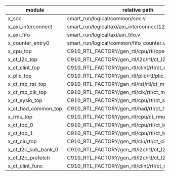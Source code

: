 |   module              |   relative path                                   |
|  ----                 |           ----                                    |
|   x_soc               |   smart_run/logical/common/soc.v                  |
|   x_axi_interconnect  |   smart_run/logical/axi/axi_interconnect128.v     |
|   x_axi_fifo          |   smart_run/logical/axi/axi_fifo.v                |
|   x_counter_entry0    |   smart_run/logical/common/fifo_counter.v         |
|   x_cpu_top           |   C910_RTL_FACTORY/gen_rtl/cpu/rtl/openC910.v     |
|   x_ct_l2c_top        |   C910_RTL_FACTORY/gen_rtl/l2c/rtl/ct_l2c_top.v       |
|   x_ct_clint_top      |   C910_RTL_FACTORY/gen_rtl/clint/rtl/ct_clint_top.v   |
|   x_plic_top          |   C910_RTL_FACTORY/gen_rtl/plic/rtl/plic_top.v        |
|   x_ct_mp_rst_top     |   C910_RTL_FACTORY/gen_rtl/rst/rtl/ct_mp_rst_top.v    |
|   x_ct_mp_clk_top     |   C910_RTL_FACTORY/gen_rtl/clk/rtl/ct_mp_clk_top.v    |
|   x_ct_sysio_top      |   C910_RTL_FACTORY/gen_rtl/cpu/rtl/ct_sysio_top.v     |
|   x_ct_had_common_top |   C910_RTL_FACTORY/gen_rtl/had/rtl/ct_had_common_top.v|
|   x_rmu_top           |   C910_RTL_FACTORY/gen_rtl/cpu/ct_rmu_top_dummy.v     |
|   x_ct_top_0          |   C910_RTL_FACTORY/gen_rtl/cpu/rtl/ct_top.v       |
|   x_ct_top_1          |   C910_RTL_FACTORY/gen_rtl/cpu/rtl/ct_top.v       |
|   x_ct_ciu_top        |   C910_RTL_FACTORY/gen_rtl/ciu/rtl/ct_ciu_top.v   |
|   x_ct_l2c_sub_bank_0 |   C910_RTL_FACTORY/gen_rtl/l2c/rtl/ct_l2c_sub_bank.v  |
|   x_ct_l2c_prefetch   |   C910_RTL_FACTORY/gen_rtl/l2c/rtl/ct_l2c_prefetch.v  |
|   x_ct_clint_func     |   C910_RTL_FACTORY/gen_rtl/clint/rtl/ct_clint_func.v  |